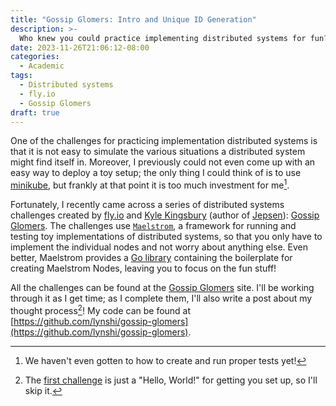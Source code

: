 ```yaml
---
title: "Gossip Glomers: Intro and Unique ID Generation"
description: >-
  Who knew you could practice implementing distributed systems for fun?
date: 2023-11-26T21:06:12-08:00
categories:
  - Academic
tags:
  - Distributed systems
  - fly.io
  - Gossip Glomers
draft: true
---
```


One of the challenges for practicing implementation distributed systems is that it is not easy to simulate the various situations a distributed system might find itself in. Moreover, I previously could not even come up with an easy way to deploy a toy setup; the only thing I could think of is to use [minikube](https://minikube.sigs.k8s.io/docs/), but frankly at that point it is too much investment for me[^0].

Fortunately, I recently came across a series of distributed systems challenges created by [fly.io](https://fly.io/) and [Kyle Kingsbury](https://aphyr.com/about) (author of [Jepsen](https://jepsen.io/)): [Gossip Glomers](https://fly.io/dist-sys/). The challenges use [`Maelstrom`](https://github.com/jepsen-io/maelstrom), a framework for running and testing toy implementations of distributed systems, so that you only have to implement the individual nodes and not worry about anything else. Even better, Maelstrom provides a [Go library](https://pkg.go.dev/github.com/jepsen-io/maelstrom/demo/go) containing the boilerplate for creating Maelstrom Nodes, leaving you to focus on the fun stuff!

All the challenges can be found at the [Gossip Glomers](https://fly.io/dist-sys/) site. I'll be working through it as I get time; as I complete them, I'll also write a post about my thought process[^1]! My code can be found at [https://github.com/lynshi/gossip-glomers](https://github.com/lynshi/gossip-glomers).

<!--- Footnotes -->

[^0]: We haven't even gotten to how to create and run proper tests yet!
[^1]: The [first challenge](https://fly.io/dist-sys/1/) is just a "Hello, World!" for getting you set up, so I'll skip it.
